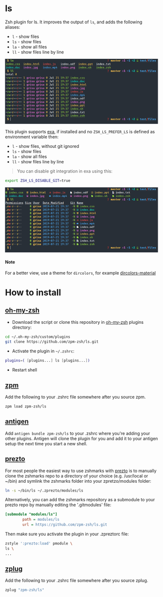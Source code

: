 # ls
Zsh plugin for ls. It improves the output of `ls`, and adds the following aliases:

* `l` - show files
* `ls` - show files
* `la` - show all files
* `ll` - show files line by line

![screenshot](./ls.png)

This plugin supports [exa](https://github.com/ogham/exa), if installed and no `ZSH_LS_PREFER_LS` is defined as environment variable then:

* `l` - show files, without git ignored
* `ls` - show files
* `la` - show all files
* `ll` - show files line by line

> You can disable git integration in exa using this:


```sh
export ZSH_LS_DISABLE_GIT=true
```

![screenshot](./exa.png)

#### Note
For a better view, use a theme for `dircolors`, for example [dircolors-material](https://github.com/zpm-zsh/dircolors-material)

# How to install

## [oh-my-zsh](http://github.com/robbyrussell/oh-my-zsh)

* Download the script or clone this repository in [oh-my-zsh](http://github.com/robbyrussell/oh-my-zsh) plugins directory:

```sh
cd ~/.oh-my-zsh/custom/plugins
git clone https://github.com/zpm-zsh/ls.git
```

* Activate the plugin in `~/.zshrc`:

```sh
plugins=( [plugins...] ls [plugins...])
```

* Restart shell

## [zpm](https://github.com/zpm-zsh/zpm)

Add the following to your .zshrc file somewhere after you source zpm.

```sh
zpm load zpm-zsh/ls
```

## [antigen](https://github.com/zsh-users/antigen)

Add `antigen bundle zpm-zsh/ls` to your .zshrc where you're adding your other plugins. Antigen will clone the plugin for you and add it to your antigen setup the next time you start a new shell.

## [prezto](https://github.com/sorin-ionescu/prezto)

For most people the easiest way to use zshmarks with [prezto](https://github.com/sorin-ionescu/prezto) is to manually clone the zshmarks repo to a directory of your choice (e.g. /usr/local or ~/bin) and symlink the zshmarks folder into your zpretzo/modules folder:

```sh
ln -s ~/bin/ls ~/.zprezto/modules/ls
```

Alternatively, you can add the zshmarks repository as a submodule to your prezto repo by manually editing the '.gitmodules' file:

```ini
[submodule "modules/ls"]
        path = modules/ls
        url = https://github.com/zpm-zsh/ls.git
```

Then make sure you activate the plugin in your .zpreztorc file:

```sh
zstyle ':prezto:load' pmodule \
ls \
...
```

## [zplug](https://github.com/zplug/zplug)

Add the following to your .zshrc file somewhere after you source zplug.

```sh
zplug "zpm-zsh/ls"
```
